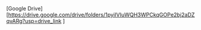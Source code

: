 [Google Drive][https://drive.google.com/drive/folders/1pyiIVIuWQH3WPCkqGOPe2bj2aDZqvARg?usp=drive_link ]
